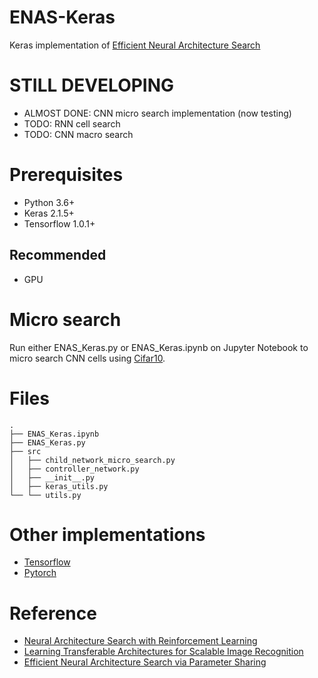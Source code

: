 # ENAS-Keras
Keras implementation of [Efficient Neural Architecture Search](https://arxiv.org/abs/1802.03268)

# STILL DEVELOPING
- ALMOST DONE: CNN micro search implementation (now testing)
- TODO: RNN cell search
- TODO: CNN macro search

# Prerequisites
- Python 3.6+
- Keras 2.1.5+
- Tensorflow 1.0.1+

## Recommended
- GPU

# Micro search
Run either ENAS_Keras.py or ENAS_Keras.ipynb on Jupyter Notebook to micro search CNN cells using [Cifar10](https://www.cs.toronto.edu/~kriz/cifar.html).

# Files

```
.
├── ENAS_Keras.ipynb
├── ENAS_Keras.py
├── src
│   ├── child_network_micro_search.py
│   ├── controller_network.py
│   ├── __init__.py
│   ├── keras_utils.py
└── └── utils.py
```

# Other implementations
- [Tensorflow](https://github.com/melodyguan/enas)
- [Pytorch](https://github.com/carpedm20/ENAS-pytorch)

# Reference
- [Neural Architecture Search with Reinforcement Learning](https://arxiv.org/abs/1611.01578)
- [Learning Transferable Architectures for Scalable Image Recognition](https://arxiv.org/abs/1707.07012)
- [Efficient Neural Architecture Search via Parameter Sharing](https://arxiv.org/abs/1802.03268)
